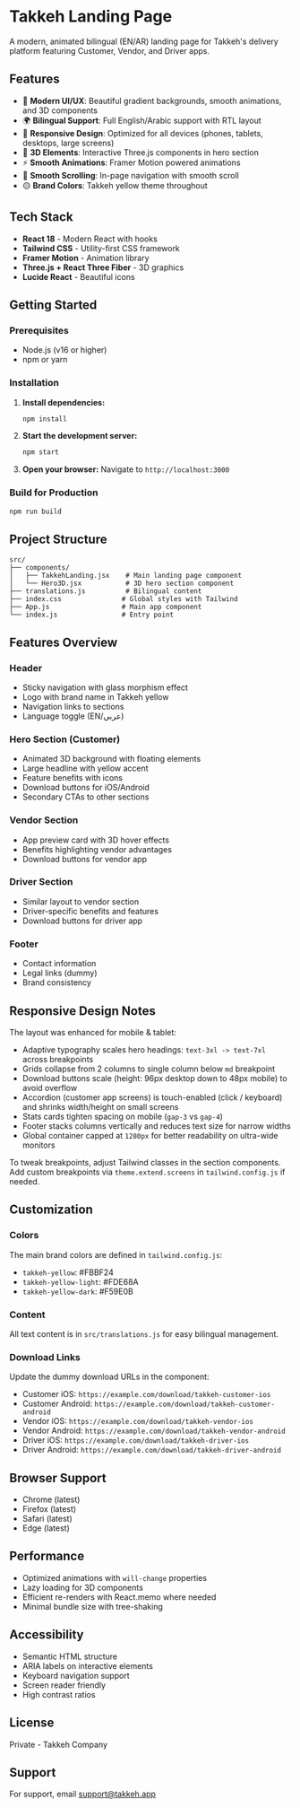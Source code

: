 # Takkeh Landing Page

A modern, animated bilingual (EN/AR) landing page for Takkeh's delivery platform featuring Customer, Vendor, and Driver apps.

## Features

- 🌟 **Modern UI/UX**: Beautiful gradient backgrounds, smooth animations, and 3D components
- 🌍 **Bilingual Support**: Full English/Arabic support with RTL layout
- 📱 **Responsive Design**: Optimized for all devices (phones, tablets, desktops, large screens)
- 🎨 **3D Elements**: Interactive Three.js components in hero section
- ⚡ **Smooth Animations**: Framer Motion powered animations
- 🎯 **Smooth Scrolling**: In-page navigation with smooth scroll
- 🟡 **Brand Colors**: Takkeh yellow theme throughout

## Tech Stack

- **React 18** - Modern React with hooks
- **Tailwind CSS** - Utility-first CSS framework
- **Framer Motion** - Animation library
- **Three.js + React Three Fiber** - 3D graphics
- **Lucide React** - Beautiful icons

## Getting Started

### Prerequisites

- Node.js (v16 or higher)
- npm or yarn

### Installation

1. **Install dependencies:**
   ```bash
   npm install
   ```

2. **Start the development server:**
   ```bash
   npm start
   ```

3. **Open your browser:**
   Navigate to `http://localhost:3000`

### Build for Production

```bash
npm run build
```

## Project Structure

```
src/
├── components/
│   ├── TakkehLanding.jsx    # Main landing page component
│   └── Hero3D.jsx           # 3D hero section component
├── translations.js          # Bilingual content
├── index.css               # Global styles with Tailwind
├── App.js                  # Main app component
└── index.js                # Entry point
```

## Features Overview

### Header
- Sticky navigation with glass morphism effect
- Logo with brand name in Takkeh yellow
- Navigation links to sections
- Language toggle (EN/عربي)

### Hero Section (Customer)
- Animated 3D background with floating elements
- Large headline with yellow accent
- Feature benefits with icons
- Download buttons for iOS/Android
- Secondary CTAs to other sections

### Vendor Section
- App preview card with 3D hover effects
- Benefits highlighting vendor advantages
- Download buttons for vendor app

### Driver Section
- Similar layout to vendor section
- Driver-specific benefits and features
- Download buttons for driver app

### Footer
- Contact information
- Legal links (dummy)
- Brand consistency

## Responsive Design Notes

The layout was enhanced for mobile & tablet:

- Adaptive typography scales hero headings: `text-3xl -> text-7xl` across breakpoints
- Grids collapse from 2 columns to single column below `md` breakpoint
- Download buttons scale (height: 96px desktop down to 48px mobile) to avoid overflow
- Accordion (customer app screens) is touch-enabled (click / keyboard) and shrinks width/height on small screens
- Stats cards tighten spacing on mobile (`gap-3` vs `gap-4`)
- Footer stacks columns vertically and reduces text size for narrow widths
- Global container capped at `1280px` for better readability on ultra-wide monitors

To tweak breakpoints, adjust Tailwind classes in the section components. Add custom breakpoints via `theme.extend.screens` in `tailwind.config.js` if needed.

## Customization

### Colors
The main brand colors are defined in `tailwind.config.js`:
- `takkeh-yellow`: #FBBF24
- `takkeh-yellow-light`: #FDE68A
- `takkeh-yellow-dark`: #F59E0B

### Content
All text content is in `src/translations.js` for easy bilingual management.

### Download Links
Update the dummy download URLs in the component:
- Customer iOS: `https://example.com/download/takkeh-customer-ios`
- Customer Android: `https://example.com/download/takkeh-customer-android`
- Vendor iOS: `https://example.com/download/takkeh-vendor-ios`
- Vendor Android: `https://example.com/download/takkeh-vendor-android`
- Driver iOS: `https://example.com/download/takkeh-driver-ios`
- Driver Android: `https://example.com/download/takkeh-driver-android`

## Browser Support

- Chrome (latest)
- Firefox (latest)
- Safari (latest)
- Edge (latest)

## Performance

- Optimized animations with `will-change` properties
- Lazy loading for 3D components
- Efficient re-renders with React.memo where needed
- Minimal bundle size with tree-shaking

## Accessibility

- Semantic HTML structure
- ARIA labels on interactive elements
- Keyboard navigation support
- Screen reader friendly
- High contrast ratios

## License

Private - Takkeh Company

## Support

For support, email support@takkeh.app
